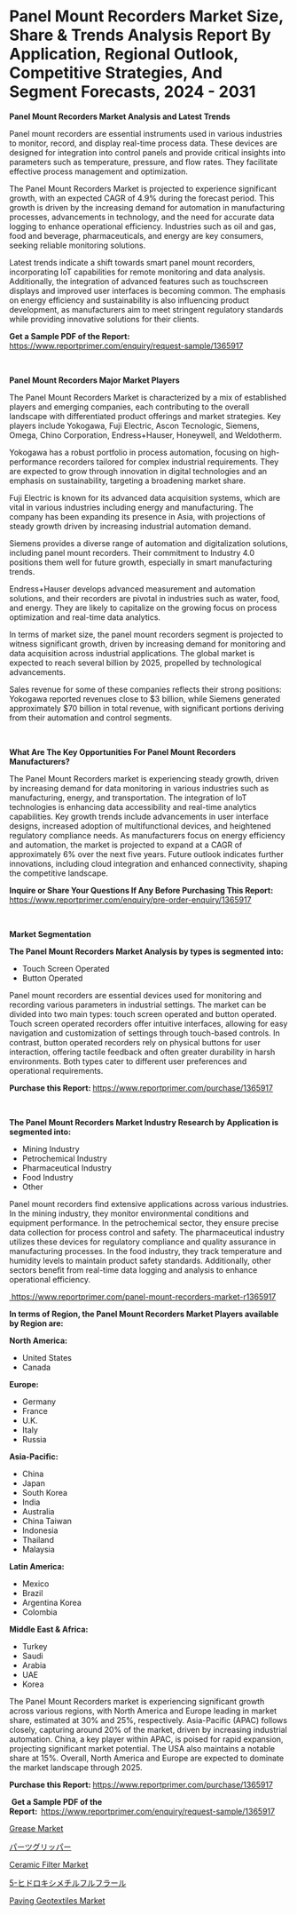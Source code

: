 <p><h1>Panel Mount Recorders Market Size, Share & Trends Analysis Report By Application, Regional Outlook, Competitive Strategies, And Segment Forecasts, 2024 - 2031</h1></p><p><strong>Panel Mount Recorders Market Analysis and Latest Trends</strong></p>
<p><p>Panel mount recorders are essential instruments used in various industries to monitor, record, and display real-time process data. These devices are designed for integration into control panels and provide critical insights into parameters such as temperature, pressure, and flow rates. They facilitate effective process management and optimization.</p><p>The Panel Mount Recorders Market is projected to experience significant growth, with an expected CAGR of 4.9% during the forecast period. This growth is driven by the increasing demand for automation in manufacturing processes, advancements in technology, and the need for accurate data logging to enhance operational efficiency. Industries such as oil and gas, food and beverage, pharmaceuticals, and energy are key consumers, seeking reliable monitoring solutions.</p><p>Latest trends indicate a shift towards smart panel mount recorders, incorporating IoT capabilities for remote monitoring and data analysis. Additionally, the integration of advanced features such as touchscreen displays and improved user interfaces is becoming common. The emphasis on energy efficiency and sustainability is also influencing product development, as manufacturers aim to meet stringent regulatory standards while providing innovative solutions for their clients.</p></p>
<p><strong>Get a Sample PDF of the Report:&nbsp;</strong> <a href="https://www.reportprimer.com/enquiry/request-sample/1365917">https://www.reportprimer.com/enquiry/request-sample/1365917</a></p>
<p>&nbsp;</p>
<p><strong>Panel Mount Recorders Major Market Players</strong></p>
<p><p>The Panel Mount Recorders Market is characterized by a mix of established players and emerging companies, each contributing to the overall landscape with differentiated product offerings and market strategies. Key players include Yokogawa, Fuji Electric, Ascon Tecnologic, Siemens, Omega, Chino Corporation, Endress+Hauser, Honeywell, and Weldotherm.</p><p>Yokogawa has a robust portfolio in process automation, focusing on high-performance recorders tailored for complex industrial requirements. They are expected to grow through innovation in digital technologies and an emphasis on sustainability, targeting a broadening market share.</p><p>Fuji Electric is known for its advanced data acquisition systems, which are vital in various industries including energy and manufacturing. The company has been expanding its presence in Asia, with projections of steady growth driven by increasing industrial automation demand.</p><p>Siemens provides a diverse range of automation and digitalization solutions, including panel mount recorders. Their commitment to Industry 4.0 positions them well for future growth, especially in smart manufacturing trends.</p><p>Endress+Hauser develops advanced measurement and automation solutions, and their recorders are pivotal in industries such as water, food, and energy. They are likely to capitalize on the growing focus on process optimization and real-time data analytics.</p><p>In terms of market size, the panel mount recorders segment is projected to witness significant growth, driven by increasing demand for monitoring and data acquisition across industrial applications. The global market is expected to reach several billion by 2025, propelled by technological advancements.</p><p>Sales revenue for some of these companies reflects their strong positions: Yokogawa reported revenues close to $3 billion, while Siemens generated approximately $70 billion in total revenue, with significant portions deriving from their automation and control segments.</p></p>
<p>&nbsp;</p>
<p><strong>What Are The Key Opportunities For Panel Mount Recorders Manufacturers?</strong></p>
<p><p>The Panel Mount Recorders market is experiencing steady growth, driven by increasing demand for data monitoring in various industries such as manufacturing, energy, and transportation. The integration of IoT technologies is enhancing data accessibility and real-time analytics capabilities. Key growth trends include advancements in user interface designs, increased adoption of multifunctional devices, and heightened regulatory compliance needs. As manufacturers focus on energy efficiency and automation, the market is projected to expand at a CAGR of approximately 6% over the next five years. Future outlook indicates further innovations, including cloud integration and enhanced connectivity, shaping the competitive landscape.</p></p>
<p><strong>Inquire or Share Your Questions If Any Before Purchasing This Report:</strong> <a href="https://www.reportprimer.com/enquiry/pre-order-enquiry/1365917">https://www.reportprimer.com/enquiry/pre-order-enquiry/1365917</a></p>
<p>&nbsp;</p>
<p><strong>Market Segmentation</strong></p>
<p><strong>The Panel Mount Recorders Market Analysis by types is segmented into:</strong></p>
<p><ul><li>Touch Screen Operated</li><li>Button Operated</li></ul></p>
<p><p>Panel mount recorders are essential devices used for monitoring and recording various parameters in industrial settings. The market can be divided into two main types: touch screen operated and button operated. Touch screen operated recorders offer intuitive interfaces, allowing for easy navigation and customization of settings through touch-based controls. In contrast, button operated recorders rely on physical buttons for user interaction, offering tactile feedback and often greater durability in harsh environments. Both types cater to different user preferences and operational requirements.</p></p>
<p><strong>Purchase this Report:&nbsp;</strong><a href="https://www.reportprimer.com/purchase/1365917">https://www.reportprimer.com/purchase/1365917</a></p>
<p>&nbsp;</p>
<p><strong>The Panel Mount Recorders Market Industry Research by Application is segmented into:</strong></p>
<p><ul><li>Mining Industry</li><li>Petrochemical Industry</li><li>Pharmaceutical Industry</li><li>Food Industry</li><li>Other</li></ul></p>
<p><p>Panel mount recorders find extensive applications across various industries. In the mining industry, they monitor environmental conditions and equipment performance. In the petrochemical sector, they ensure precise data collection for process control and safety. The pharmaceutical industry utilizes these devices for regulatory compliance and quality assurance in manufacturing processes. In the food industry, they track temperature and humidity levels to maintain product safety standards. Additionally, other sectors benefit from real-time data logging and analysis to enhance operational efficiency.</p></p>
<p><a href="https://www.reportprimer.com/panel-mount-recorders-market-r1365917">&nbsp;https://www.reportprimer.com/panel-mount-recorders-market-r1365917</a></p>
<p><strong>In terms of Region, the Panel Mount Recorders Market Players available by Region are:</strong></p>
<p>
    <p> <strong> North America: </strong>
        <ul>
            <li>United States</li>
            <li>Canada</li>
        </ul>
        </p> 
    <p> <strong> Europe: </strong>
        <ul>
            <li>Germany</li>
            <li>France</li>
            <li>U.K.</li>
            <li>Italy</li>
            <li>Russia</li>
        </ul>
        </p> 
    <p> <strong> Asia-Pacific: </strong>
        <ul>
            <li>China</li>
            <li>Japan</li>
            <li>South Korea</li>
            <li>India</li>
            <li>Australia</li>
            <li>China Taiwan</li>
            <li>Indonesia</li>
            <li>Thailand</li>
            <li>Malaysia</li>
        </ul>
        </p> 
    <p> <strong> Latin America: </strong>
        <ul>
            <li>Mexico</li>
            <li>Brazil</li>
            <li>Argentina Korea</li>
            <li>Colombia</li>
        </ul>
        </p> 
    <p> <strong> Middle East & Africa: </strong>
        <ul>
            <li>Turkey</li>
            <li>Saudi</li>
            <li>Arabia</li>
            <li>UAE</li>
            <li>Korea</li>
        </ul>
    </p>
    </p>
<p><p>The Panel Mount Recorders market is experiencing significant growth across various regions, with North America and Europe leading in market share, estimated at 30% and 25%, respectively. Asia-Pacific (APAC) follows closely, capturing around 20% of the market, driven by increasing industrial automation. China, a key player within APAC, is poised for rapid expansion, projecting significant market potential. The USA also maintains a notable share at 15%. Overall, North America and Europe are expected to dominate the market landscape through 2025.</p></p>
<p><strong>Purchase this Report: </strong><a href="https://www.reportprimer.com/purchase/1365917">https://www.reportprimer.com/purchase/1365917</a></p>
<p>&nbsp;<strong>Get a Sample PDF of the Report:&nbsp;&nbsp;</strong><a href="https://www.reportprimer.com/enquiry/request-sample/1365917">https://www.reportprimer.com/enquiry/request-sample/1365917</a></p>
<p><strong></strong></p>
<p><p><a href="https://www.linkedin.com/pulse/grease-market-essentials-key-players-demand-drivers-roi-hwouf">Grease Market</a></p><p><a href="https://medium.com/@caridadmajx6b/%E3%83%91%E3%83%BC%E3%83%88%E3%82%B0%E3%83%AA%E3%83%83%E3%83%91%E3%83%BC%E5%B8%82%E5%A0%B4%E3%81%AE%E8%A6%8F%E6%A8%A1-%E5%B8%82%E5%A0%B4%E3%82%BB%E3%82%B0%E3%83%A1%E3%83%B3%E3%83%86%E3%83%BC%E3%82%B7%E3%83%A7%E3%83%B3-%E5%B8%82%E5%A0%B4%E5%8B%95%E5%90%91%E3%81%8A%E3%82%88%E3%81%B32031%E5%B9%B4%E3%81%BE%E3%81%A7%E3%81%AE%E6%88%90%E9%95%B7%E5%88%86%E6%9E%90%E4%BA%88%E6%B8%AC-25cd51ceb7b4?postPublishedType=repub">パーツグリッパー</a></p><p><a href="https://www.linkedin.com/pulse/how-ceramic-filter-market-evolved-key-trends-regional-dynamics-jtv4f">Ceramic Filter Market</a></p><p><a href="https://medium.com/@caridadmajx6b/2024%E5%B9%B4%E3%81%8B%E3%82%892031%E5%B9%B4%E3%81%BE%E3%81%A7%E3%81%AE%E3%82%B0%E3%83%AD%E3%83%BC%E3%83%90%E3%83%AB5-%E3%83%92%E3%83%89%E3%83%AD%E3%82%AD%E3%82%B7%E3%83%A1%E3%83%81%E3%83%AB%E3%83%95%E3%83%AB%E3%83%95%E3%83%A9%E3%83%BC%E3%83%AB%E5%B8%82%E5%A0%B4%E3%81%AE%E6%A9%9F%E4%BC%9A%E3%81%A8%E4%BA%88%E6%B8%AC-864a5db15a17?postPublishedType=repub">5-ヒドロキシメチルフルフラール</a></p><p><a href="https://issuu.com/reportprime-2/docs/paving-geotextiles-market-size-2030_fd8f44cb09dd53">Paving Geotextiles Market</a></p></p>